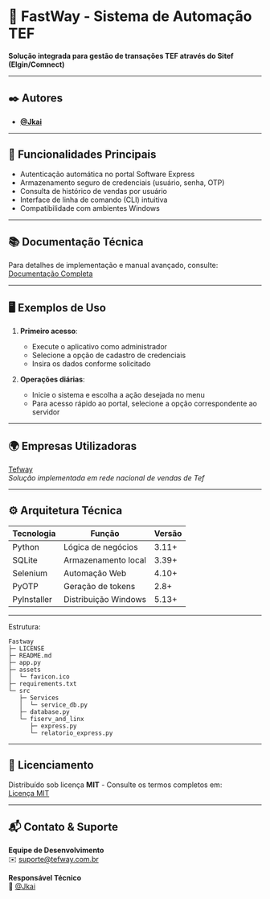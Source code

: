 # 🚀 FastWay - Sistema de Automação TEF  

**Solução integrada para gestão de transações TEF através do Sitef (Elgin/Comnect)**  

---

## ✒️ Autores  
- **[@Jkai](https://github.com/JkaiPrime)**  

---

## 🎯 Funcionalidades Principais  
- Autenticação automática no portal Software Express  
- Armazenamento seguro de credenciais (usuário, senha, OTP)  
- Consulta de histórico de vendas por usuário  
- Interface de linha de comando (CLI) intuitiva  
- Compatibilidade com ambientes Windows  

---

## 📚 Documentação Técnica  
Para detalhes de implementação e manual avançado, consulte:  
[Documentação Completa](https://github.com/JkaiPrime/Fastway)  

---

## 🖥️ Exemplos de Uso  
1. **Primeiro acesso**:  
   - Execute o aplicativo como administrador  
   - Selecione a opção de cadastro de credenciais  
   - Insira os dados conforme solicitado  

2. **Operações diárias**:  
   - Inicie o sistema e escolha a ação desejada no menu  
   - Para acesso rápido ao portal, selecione a opção correspondente ao servidor  

---

## 🌍 Empresas Utilizadoras  
[Tefway](https://tefway.com.br/)  
*Solução implementada em rede nacional de vendas de Tef*  

---

## ⚙️ Arquitetura Técnica  
Tecnologia | Função | Versão  
-----------|--------|--------  
Python | Lógica de negócios | 3.11+  
SQLite | Armazenamento local | 3.39+  
Selenium | Automação Web | 4.10+  
PyOTP | Geração de tokens | 2.8+  
PyInstaller | Distribuição Windows | 5.13+  

---
Estrutura:
```
Fastway
├─ LICENSE
├─ README.md
├─ app.py
├─ assets
│  └─ favicon.ico
├─ requirements.txt
└─ src
   ├─ Services
   │  └─ service_db.py
   ├─ database.py
   └─ fiserv_and_linx
      ├─ express.py
      └─ relatorio_express.py

```
---
## 📜 Licenciamento  
Distribuído sob licença **MIT** - Consulte os termos completos em:  
[Licença MIT](https://github.com/JkaiPrime/Fastway/blob/main/LICENSE)  

---

## 📬 Contato & Suporte  
**Equipe de Desenvolvimento**  
✉️ suporte@tefway.com.br

**Responsável Técnico**  
👤 [@Jkai](https://github.com/JkaiPrime)  
